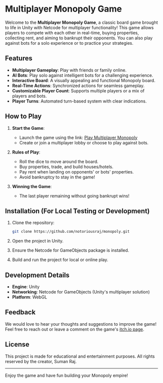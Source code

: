 # Multiplayer Monopoly Game

Welcome to the **Multiplayer Monopoly Game**, a classic board game brought to life in Unity with Netcode for multiplayer functionality! This game allows players to compete with each other in real-time, buying properties, collecting rent, and aiming to bankrupt their opponents. You can also play against bots for a solo experience or to practice your strategies.

## Features

- **Multiplayer Gameplay**: Play with friends or family online.
- **AI Bots**: Play solo against intelligent bots for a challenging experience.
- **Interactive Board**: A visually appealing and functional Monopoly board.
- **Real-Time Actions**: Synchronized actions for seamless gameplay.
- **Customizable Player Count**: Supports multiple players or a mix of players and bots.
- **Player Turns**: Automated turn-based system with clear indications.

## How to Play

1. **Start the Game**:
   - Launch the game using the link: [Play Multiplayer Monopoly](https://notoriousraj.itch.io/monopoly)
   - Create or join a multiplayer lobby or choose to play against bots.

2. **Rules of Play**:
   - Roll the dice to move around the board.
   - Buy properties, trade, and build houses/hotels.
   - Pay rent when landing on opponents' or bots' properties.
   - Avoid bankruptcy to stay in the game!

3. **Winning the Game**:
   - The last player remaining without going bankrupt wins!

## Installation (For Local Testing or Development)

1. Clone the repository:
   ```bash
   git clone https://github.com/notoriousraj/monopoly.git
   ```

2. Open the project in Unity.

3. Ensure the Netcode for GameObjects package is installed.

4. Build and run the project for local or online play.

## Development Details

- **Engine**: Unity
- **Networking**: Netcode for GameObjects (Unity's multiplayer solution)
- **Platform**: WebGL

## Feedback

We would love to hear your thoughts and suggestions to improve the game! Feel free to reach out or leave a comment on the game's [itch.io page](https://notoriousraj.itch.io/monopoly).

## License

This project is made for educational and entertainment purposes. All rights reserved by the creator, Suman Raj.

---

Enjoy the game and have fun building your Monopoly empire!

